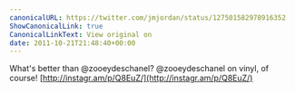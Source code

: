 ```yaml
---
canonicalURL: https://twitter.com/jmjordan/status/127501582978916352
ShowCanonicalLink: true
CanonicalLinkText: View original on
date: 2011-10-21T21:48:40+00:00
---
```

What's better than @zooeydeschanel? @zooeydeschanel on vinyl, of course! [http://instagr.am/p/Q8EuZ/](http://instagr.am/p/Q8EuZ/)